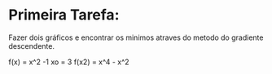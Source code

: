 # Primeira Tarefa:

Fazer dois gráficos e encontrar os minimos atraves do metodo do gradiente descendente. 

f(x) = x^2 -1 xo = 3
f(x2) = x^4 - x^2